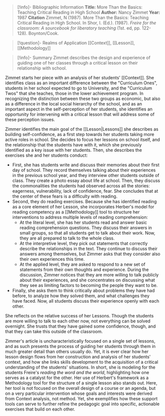 >[!info]- Bibliographic Information
>**Title:** More Than the Basics: Teaching Critical Reading in High School
>**Author:** Nancy Zimmet
>**Year:** 1987
>**Citation**
>Zimmet, N (1987). More Than the Basics: Teaching Critical Reading in High School. In Shor, I. (Ed.). (1987). _Freire for the classroom: A sourcebook for liberatory teaching_ (1st. ed, pp. 122-128). Boynton/Cook.

>[!question]- Realms of Application
>[[Context]], [[Lesson]], [[Methodology]]

>[!info]- Summary
>Zimmet describes the design and experience of guiding one of her classes through a critical lesson on their relationship with school.

Zimmet starts her piece with an analysis of her students' [[Context]]. She identifies class as an important difference between the "Curriculum Ones", students in her school expected to go to University, and the "Curriculum Twos" that she teaches, those in the lower achievement program. In recognizing the distinction between these two groups as economic, but also as a difference in the local social hierarchy of the school, and as an important aspect in the self-perception of her students, she identifies an opportunity for intervening with a critical lesson that will address some of these perception issues.

Zimmer identifies the main goal of the [[Lesson|Lessons]] she describes as building self-confidence, as a first step towards her students taking more active roles in school. She decides to focus her lessons on school itself, and the relationship that the students have with it, which she previously identified as a key issue with her students. Then, she describes the exercises she and her students conduct:
- First, she has students write and discuss their memories about their first day of school. They record themselves talking about their experiences in the previous school year, and they interview other students outside of class. They create a photo essay about life at school. Then, they discuss the commonalities the students had observed across all the stories: eagerness, vulnerability, lack of confidence, fear. She concludes that at the center of these fears is a difficulty with reading.
- Second, they do reading exercises. Because she has identified reading as a core element of her Lesson, she incorporates Herber's model for reading competency as a [[Methodology]] tool to structure her interventions to address multiple levels of reading comprehension:
	- At the literal level, she has her students read and answer basic reading comprehension questions. They discuss their answers in small groups, so that all students get to talk about their work. Now, they are all prepared to talk to the whole class.
	- At the interpretive level, they pick out statements that correctly describe the relationships in the text. They continue to discuss their answers among themselves, but Zimmer asks that they consider also their own experiences this time.
	- At the applied level, they are asked to respond to a new set of statements from their own thoughts and experience. During the discussion, Zimmer notices that they are more willing to talk publicly about their experiences, and she concentrates on discussing what they see as limiting factors to becoming the people they want to be.
- Finally, she asks them to think critically about problems they have had before, to analyze how they solved them, and what challenges they have faced. Now, all students discuss their experience openly with each other.

She reflects on the relative success of her Lessons. Though the students are more willing to talk to each other now, not everything can be solved overnight. She trusts that they have gained some confidence, though, and that they can take this outside of the classroom.

Zimmer's article is uncharacteristically focused on a single set of lessons, and as such presents the process of guiding her students through them in much greater detail than others usually do. Yet, it is ever clear how her lesson design flows from her construction and analysis of her students' context, and how she links skills development to the acquisition of a critical understanding of the students' situations. In short, she is modeling for the students Freire's *reading the word and the world*, highlighting how one serves as a catalyst for the other.
Her use of Herbert's framework as a Methodology tool for the structure of a single lesson also stands out. Here, her tool is not focused on the overall design of a course or an agenda, but on a very particular intervention whose goals and interests were derived from Context analysis, not method. Yet, she exemplifies how these support tools can serve to further refine the pedagogic goal into specific, actionable exercises that build on each other.